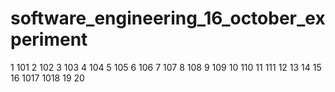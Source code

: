 # software_engineering_16_october_experiment
1 101
2 102
3 103
4 104
5 105
6 106
7 107
8 108
9 109
10 110
11 111
12
13
14
15
16
1017
1018
19
20
